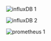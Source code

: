 ![influxDB 1](https://github.com/user-attachments/assets/4b951c63-78d8-4723-988f-9de34108a30b)

![influxDB 2](https://github.com/user-attachments/assets/aa170806-89ca-405a-99fe-d5dd45879eee)

![prometheus 1](https://github.com/user-attachments/assets/662a8127-3295-4007-9321-83b783261c3c)
